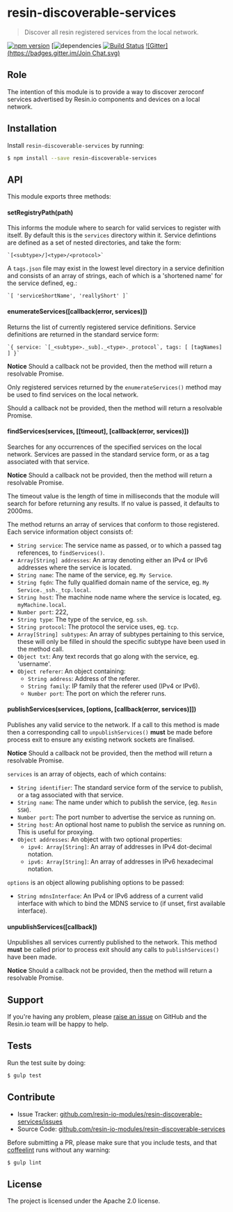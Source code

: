 resin-discoverable-services
===========================

> Discover all resin registered services from the local network.

[![npm version](https://badge.fury.io/js/resin-discoverable-services.svg)](http://badge.fury.io/js/resin-discoverable-services)
[![dependencies](https://david-dm.org/resin-io-modules/resin-discoverable-services.svg)
[![Build Status](https://travis-ci.org/resin-io-modules/resin-discoverable-services.svg?branch=master)](https://travis-ci.org/resin-io-modules/resin-discoverable-services)
[![Gitter](https://badges.gitter.im/Join Chat.svg)](https://gitter.im/resin-io-modules/chat)

Role
----

The intention of this module is to provide a way to discover zeroconf services advertised by Resin.io components and devices on a local network.

Installation
------------

Install `resin-discoverable-services` by running:

```sh
$ npm install --save resin-discoverable-services
```

API
-------------

This module exports three methods:

#### setRegistryPath(path)

This informs the module where to search for valid services to register with itself. By default this is the `services` directory within it.
Service defintions are defined as a set of nested directories, and take the form:

    `[<subtype>/]<type>/<protocol>`

A `tags.json` file may exist in the lowest level directory in a service definition and consists of an array of strings, each of which is a 'shortened name' for the service defined, eg.:

    `[ 'serviceShortName', 'reallyShort' ]`

#### enumerateServices([callback(error, services)])

Returns the list of currently registered service definitions. Service definitions are returned in the standard service form:

    `{ service: `[_<subtype>._sub]._<type>._protocol`, tags: [ [tagNames] ] }`

**Notice** Should a callback not be provided, then the method will return a resolvable Promise.

Only registered services returned by the `enumerateServices()` method may be used to find services on the local network.

Should a callback not be provided, then the method will return a resolvable Promise.

#### findServices(services, [[timeout], [callback(error, services)])

Searches for any occurrences of the specified services on the local network. Services are passed in the standard service form, or as a tag associated with that service.

**Notice** Should a callback not be provided, then the method will return a resolvable Promise.

The timeout value is the length of time in milliseconds that the module will search for before returning any results. If no value is passed, it defaults to 2000ms.

The method returns an array of services that conform to those registered. Each service information object consists of:

* `String service`: The service name as passed, or to which a passed tag references, to `findServices()`.
* `Array[String] addresses`: An array denoting either an IPv4 or IPv6 addresses where the service is located.
* `String name`: The name of the service, eg. `My Service`.
* `String fqdn`: The fully qualified domain name of the service, eg. `My Service._ssh._tcp.local`.
* `String host`: The machine node name where the service is located, eg. `myMachine.local`.
* `Number port`: 222,
* `String type`: The type of the service, eg. `ssh`.
* `String protocol`: The protocol the service uses, eg. `tcp`.
* `Array[String] subtypes`: An array of subtypes pertaining to this service, these will only be filled in should the specific subtype have been used in the method call.
* `Object txt`: Any text records that go along with the service, eg. 'username'.
* `Object referer`: An object containing:
    - `String address`: Address of the referer.
    - `String family`: IP family that the referer used (IPv4 or IPv6).
    - `Number port`: The port on which the referer runs.

#### publishServices(services, [options, [callback(error, services)]])

Publishes any valid service to the network. If a call to this method is made then a corresponding call to `unpublishServices()` **must** be made before process exit to ensure any existing network sockets are finalised.

**Notice** Should a callback not be provided, then the method will return a resolvable Promise.

`services` is an array of objects, each of which contains:

* `String identifier`: The standard service form of the service to publish, or a tag associated with that service.
* `String name`: The name under which to publish the service, (eg. `Resin SSH`).
* `Number port`: The port number to advertise the service as running on.
* `String host`: An optional host name to publish the service as running on. This is useful for proxying.
* `Object addresses`: An object with two optional properties:
    - `ipv4: Array[String]`: An array of addresses in IPv4 dot-decimal notation.
    - `ipv6: Array[String]`: An array of addresses in IPv6 hexadecimal notation.

`options` is an object allowing publishing options to be passed:

* `String mdnsInterface`: An IPv4 or IPv6 address of a current valid interface with which to bind the MDNS service to (if unset, first available interface).


#### unpublishServices([callback])

Unpublishes all services currently published to the network. This method **must** be called prior to process exit should any calls to `publishServices()` have been made.

**Notice** Should a callback not be provided, then the method will return a resolvable Promise.

Support
-------

If you're having any problem, please [raise an issue](https://github.com/resin-io-modules/resin-discoverable-services/issues/new) on GitHub and the Resin.io team will be happy to help.

Tests
-----

Run the test suite by doing:

```sh
$ gulp test
```

Contribute
----------

- Issue Tracker: [github.com/resin-io-modules/resin-discoverable-services/issues](https://github.com/resin-io-modules/resin-discoverable-services/issues)
- Source Code: [github.com/resin-io-modules/resin-discoverable-services](https://github.com/resin-io-modules/resin-discoverable-services)

Before submitting a PR, please make sure that you include tests, and that [coffeelint](http://www.coffeelint.org/) runs without any warning:

```sh
$ gulp lint
```

License
-------

The project is licensed under the Apache 2.0 license.
